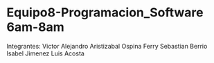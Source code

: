 # Equipo8-Programacion_Software 6am-8am
Integrantes:
Victor Alejandro Aristizabal Ospina
Ferry Sebastian Berrio
Isabel Jimenez
Luis Acosta